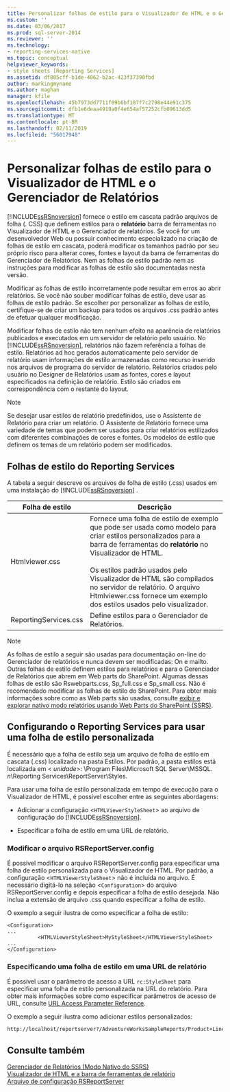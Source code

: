 ```yaml
---
title: Personalizar folhas de estilo para o Visualizador de HTML e o Gerenciador de relatórios | Microsoft Docs
ms.custom: ''
ms.date: 03/06/2017
ms.prod: sql-server-2014
ms.reviewer: ''
ms.technology:
- reporting-services-native
ms.topic: conceptual
helpviewer_keywords:
- style sheets [Reporting Services]
ms.assetid: df805cff-b1de-4062-b2ac-423f37390fbd
author: markingmyname
ms.author: maghan
manager: kfile
ms.openlocfilehash: 45b7973dd7711f09b6bf187f7c2798e44e91c375
ms.sourcegitcommit: dfb1e6deaa4919a0f4e654af57252cfb09613dd5
ms.translationtype: MT
ms.contentlocale: pt-BR
ms.lasthandoff: 02/11/2019
ms.locfileid: "56017948"
---
```

# <a name="customize-style-sheets-for-html-viewer-and-report-manager"></a>Personalizar folhas de estilo para o Visualizador de HTML e o Gerenciador de Relatórios
  [!INCLUDE[ssRSnoversion](../includes/ssrsnoversion-md.md)] fornece o estilo em cascata padrão arquivos de folha (. CSS) que definem estilos para o **relatório** barra de ferramentas no Visualizador de HTML e o Gerenciador de relatórios. Se você for um desenvolvedor Web ou possuir conhecimento especializado na criação de folhas de estilo em cascata, poderá modificar os tamanhos padrão por seu próprio risco para alterar cores, fontes e layout da barra de ferramentas do Gerenciador de Relatórios. Nem as folhas de estilo padrão nem as instruções para modificar as folhas de estilo são documentadas nesta versão.  
  
 Modificar as folhas de estilo incorretamente pode resultar em erros ao abrir relatórios. Se você não souber modificar folhas de estilo, deve usar as folhas de estilo padrão. Se escolher por personalizar as folhas de estilo, certifique-se de criar um backup para todos os arquivos .css padrão antes de efetuar qualquer modificação.  
  
 Modificar folhas de estilo não tem nenhum efeito na aparência de relatórios publicados e executados em um servidor de relatório pelo usuário. No [!INCLUDE[ssRSnoversion](../includes/ssrsnoversion-md.md)], relatórios não fazem referência a folhas de estilo. Relatórios ad hoc gerados automaticamente pelo servidor de relatório usam informações de estilo armazenadas como recurso inserido nos arquivos de programa do servidor de relatório. Relatórios criados pelo usuário no Designer de Relatórios usam as fontes, cores e layout especificados na definição de relatório. Estilo são criados em correspondência com o restante do layout.  
  
> [!NOTE]  
>  Se desejar usar estilos de relatório predefinidos, use o Assistente de Relatório para criar um relatório. O Assistente de Relatório fornece uma variedade de temas que podem ser usados para criar relatórios estilizados com diferentes combinações de cores e fontes. Os modelos de estilo que definem os temas de um relatório podem ser modificados.  
  
## <a name="reporting-services-style-sheets"></a>Folhas de estilo do Reporting Services  
 A tabela a seguir descreve os arquivos de folha de estilo (.css) usados em uma instalação do [!INCLUDE[ssRSnoversion](../includes/ssrsnoversion-md.md)] .  
  
|Folha de estilo|Descrição|  
|-----------------|-----------------|  
|Htmlviewer.css|Fornece uma folha de estilo de exemplo que pode ser usada como modelo para criar estilos personalizados para a barra de ferramentas do **relatório** no Visualizador de HTML.<br /><br /> Os estilos padrão usados pelo Visualizador de HTML são compilados no servidor de relatório. O arquivo Htmlviewer.css fornece um exemplo dos estilos usados pelo visualizador.|  
|ReportingServices.css|Define estilos para o Gerenciador de Relatórios.|  
  
> [!NOTE]  
>  As folhas de estilo a seguir são usadas para documentação on-line do Gerenciador de relatórios e nunca devem ser modificadas: On e mailto. Outras folhas de estilo definem estilos para relatórios e para o Gerenciador de Relatórios que abrem em Web parts do SharePoint. Algumas dessas folhas de estilo são Rswebparts.css, Sp_full.css e Sp_small.css. Não é recomendado modificar as folhas de estilo do SharePoint. Para obter mais informações sobre como as Web parts são usadas, consulte [exibir e explorar nativo modo relatórios usando Web Parts do SharePoint &#40;SSRS&#41;](reports/view-and-explore-native-mode-reports-using-sharepoint-web-parts-ssrs.md).  
  
## <a name="configuring-reporting-services-to-use-a-custom-style-sheet"></a>Configurando o Reporting Services para usar uma folha de estilo personalizada  
 É necessário que a folha de estilo seja um arquivo de folha de estilo em cascata (.css) localizado na pasta Estilos. Por padrão, a pasta estilos está localizada em \< *unidade*>: \Program Files\Microsoft SQL Server\MSSQL. *n*\Reporting Services\ReportServer\Styles.  
  
 Para usar uma folha de estilo personalizada em tempo de execução para o Visualizador de HTML, é possível escolher entre as seguintes abordagens:  
  
-   Adicionar a configuração <`HTMLViewerStyleSheet`> ao arquivo de configuração do [!INCLUDE[ssRSnoversion](../includes/ssrsnoversion-md.md)].  
  
-   Especificar a folha de estilo em uma URL de relatório.  
  
### <a name="modifying-the-rsreportserverconfig-file"></a>Modificar o arquivo RSReportServer.config  
 É possível modificar o arquivo RSReportServer.config para especificar uma folha de estilo personalizada para o Visualizador de HTML. Por padrão, a configuração <`HTMLViewerStyleSheet`> não é incluída no arquivo. É necessário digitá-lo na seleção <`Configuration`> do arquivo RSReportServer.config e depois especificar a folha de estilo desejada. Não inclua a extensão de arquivo .css quando especificar a folha de estilo.  
  
 O exemplo a seguir ilustra de como especificar a folha de estilo:  
  
```  
<Configuration>  
...  
          <HTMLViewerStyleSheet>MyStyleSheet</HTMLViewerStyleSheet>  
...  
</Configuration>  
```  
  
### <a name="specifying-a-style-sheet-on-a-report-url"></a>Especificando uma folha de estilo em uma URL de relatório  
 É possível usar o parâmetro de acesso a URL `rc:StyleSheet` para especificar uma folha de estilo personalizada na URL do relatório. Para obter mais informações sobre como especificar parâmetros de acesso de URL, consulte [URL Access Parameter Reference](url-access-parameter-reference.md).  
  
 O exemplo a seguir ilustra como adicionar estilos personalizados:  
  
```  
http://localhost/reportserver?/AdventureWorksSampleReports/Product+Line+Sales&rs:Command=Render&rc:Stylesheet=MyStyleSheet  
```  
  
## <a name="see-also"></a>Consulte também  
 [Gerenciador de Relatórios &#40;Modo Nativo do SSRS&#41;](../../2014/reporting-services/report-manager-ssrs-native-mode.md)   
 [Visualizador de HTML e a barra de ferramentas de relatório](html-viewer-and-the-report-toolbar.md)   
 [Arquivo de configuração RSReportServer](report-server/rsreportserver-config-configuration-file.md)  
  
  
